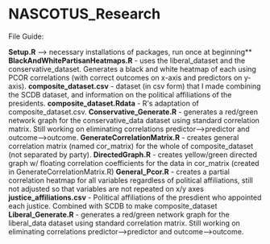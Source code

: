 # NASCOTUS_Research
File Guide: 


**Setup.R** --> necessary installations of packages, run once at beginning**
**BlackAndWhitePartisanHeatmaps.R** - uses the liberal_dataset and the conservative_dataset. Generates a black and white heatmap of each using PCOR correlations (with correct outcomes on x-axis and predictors on y-axis).
**composite_dataset.csv** - dataset (in csv form) that I made combining the SCDB dataset, and information on the political affiliations of the presidents.
**composite_dataset.Rdata** - R's adaptation of composite_dataset.csv.
**Conservative_Generate.R** - generates a red/green network graph for the conservative_data dataset using standard correlation matrix. Still working on eliminating correlations predictor-->predictor and outcome-->outcome.
**GenerateCorrelationMatrix.R** - creates general correlation matrix (named cor_matrix) for the whole of composite_dataset (not separated by party). 
**DirectedGraph.R** - creates yellow/green directed graph w/ floating correlation coefficients for the data in cor_matrix (created in GenerateCorrelationMatrix.R)
**General_Pcor.R** - creates a partial correlation heatmap for all variables regardless of political affiliations, still not adjusted so that variables are not repeated on x/y axes
**justice_affiliations.csv** - Political affiliations of the presdient who appointed each justice. Combined with SCDB to make composite_dataset
**Liberal_Generate.R** - generates a red/green network graph for the liberal_data dataset using standard correlation matrix. Still working on eliminating correlations predictor-->predictor and outcome-->outcome.
